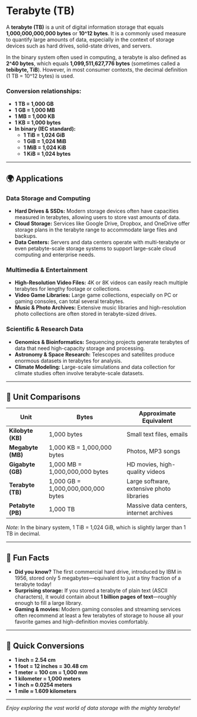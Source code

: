# Terabyte (TB)

A **terabyte (TB)** is a unit of digital information storage that equals **1,000,000,000,000 bytes** or **10^12 bytes**. It is a commonly used measure to quantify large amounts of data, especially in the context of storage devices such as hard drives, solid-state drives, and servers.

In the binary system often used in computing, a terabyte is also defined as **2^40 bytes**, which equals **1,099,511,627,776 bytes** (sometimes called a **tebibyte, TiB**). However, in most consumer contexts, the decimal definition (1 TB = 10^12 bytes) is used.

### Conversion relationships:
- **1 TB = 1,000 GB**
- **1 GB = 1,000 MB**
- **1 MB = 1,000 KB**
- **1 KB = 1,000 bytes**
- **In binary (IEC standard):**
  - **1 TiB = 1,024 GiB**
  - **1 GiB = 1,024 MiB**
  - **1 MiB = 1,024 KiB**
  - **1 KiB = 1,024 bytes**

---

## 🌍 Applications

### Data Storage and Computing
- **Hard Drives & SSDs:** Modern storage devices often have capacities measured in terabytes, allowing users to store vast amounts of data.
- **Cloud Storage:** Services like Google Drive, Dropbox, and OneDrive offer storage plans in the terabyte range to accommodate large files and backups.
- **Data Centers:** Servers and data centers operate with multi-terabyte or even petabyte-scale storage systems to support large-scale cloud computing and enterprise needs.

### Multimedia & Entertainment
- **High-Resolution Video Files:** 4K or 8K videos can easily reach multiple terabytes for lengthy footage or collections.
- **Video Game Libraries:** Large game collections, especially on PC or gaming consoles, can total several terabytes.
- **Music & Photo Archives:** Extensive music libraries and high-resolution photo collections are often stored in terabyte-sized drives.

### Scientific & Research Data
- **Genomics & Bioinformatics:** Sequencing projects generate terabytes of data that need high-capacity storage and processing.
- **Astronomy & Space Research:** Telescopes and satellites produce enormous datasets in terabytes for analysis.
- **Climate Modeling:** Large-scale simulations and data collection for climate studies often involve terabyte-scale datasets.

---

## 📏 Unit Comparisons

| **Unit**           | **Bytes**                     | **Approximate Equivalent**                     |
|--------------------|------------------------------|------------------------------------------------|
| **Kilobyte (KB)**  | 1,000 bytes                  | Small text files, emails                       |
| **Megabyte (MB)**  | 1,000 KB = 1,000,000 bytes   | Photos, MP3 songs                              |
| **Gigabyte (GB)**  | 1,000 MB = 1,000,000,000 bytes | HD movies, high-quality videos                |
| **Terabyte (TB)**  | 1,000 GB = 1,000,000,000,000 bytes | Large software, extensive photo libraries   |
| **Petabyte (PB)**  | 1,000 TB                     | Massive data centers, internet archives     |

*Note:* In the binary system, 1 TiB = 1,024 GiB, which is slightly larger than 1 TB in decimal.

---

## 🌟 Fun Facts
- **Did you know?** The first commercial hard drive, introduced by IBM in 1956, stored only 5 megabytes—equivalent to just a tiny fraction of a terabyte today!
- **Surprising storage:** If you stored a terabyte of plain text (ASCII characters), it would contain about **1 billion pages of text**—roughly enough to fill a large library.
- **Gaming & movies:** Modern gaming consoles and streaming services often recommend at least a few terabytes of storage to house all your favorite games and high-definition movies comfortably.

---

## 🔄 Quick Conversions
- **1 inch = 2.54 cm**
- **1 foot = 12 inches = 30.48 cm**
- **1 meter = 100 cm = 1,000 mm**
- **1 kilometer = 1,000 meters**
- **1 inch ≈ 0.0254 meters**
- **1 mile ≈ 1.609 kilometers**

---

*Enjoy exploring the vast world of data storage with the mighty terabyte!*